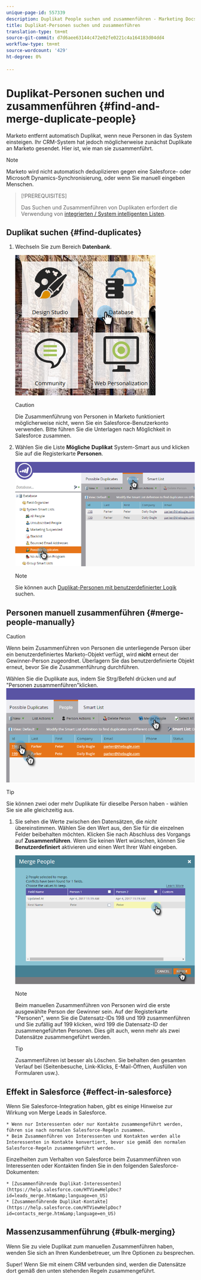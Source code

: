 ```yaml
---
unique-page-id: 557339
description: Duplikat People suchen und zusammenführen - Marketing Docs - Produktdokumentation
title: Duplikat-Personen suchen und zusammenführen
translation-type: tm+mt
source-git-commit: d7d6aee63144c472e02fe0221c4a164183d04dd4
workflow-type: tm+mt
source-wordcount: '429'
ht-degree: 0%

---
```



# Duplikat-Personen suchen und zusammenführen {#find-and-merge-duplicate-people}

Marketo entfernt automatisch Duplikat, wenn neue Personen in das System einsteigen. Ihr CRM-System hat jedoch möglicherweise zunächst Duplikate an Marketo gesendet. Hier ist, wie man sie zusammenführt.

>[!NOTE]
>
>Marketo wird nicht automatisch deduplizieren gegen eine Salesforce- oder Microsoft Dynamics-Synchronisierung, oder wenn Sie manuell eingeben Menschen.

>[!PREREQUISITES]
>
>Das Suchen und Zusammenführen von Duplikaten erfordert die Verwendung von [integrierten / System intelligenten Listen](../../../../product-docs/core-marketo-concepts/smart-lists-and-static-lists/using-smart-lists/use-built-in-system-smart-lists.md).

## Duplikat suchen {#find-duplicates}

1. Wechseln Sie zum Bereich **Datenbank**.

   ![](assets/db.png)

   >[!CAUTION]
   >
   >Die Zusammenführung von Personen in Marketo funktioniert möglicherweise nicht, wenn Sie ein Salesforce-Benutzerkonto verwenden. Bitte führen Sie die Unterlagen nach Möglichkeit in Salesforce zusammen.

1. Wählen Sie die Liste **Mögliche** **Duplikat** System-Smart aus und klicken Sie auf die Registerkarte **Personen**.

   ![](assets/two.png)

   >[!NOTE]
   >
   >Sie können auch [Duplikat-Personen mit benutzerdefinierter Logik](find-duplicate-people-with-custom-logic.md) suchen.

## Personen manuell zusammenführen {#merge-people-manually}

>[!CAUTION]
>
>Wenn beim Zusammenführen von Personen die unterliegende Person über ein benutzerdefiniertes Marketo-Objekt verfügt, wird **nicht** erneut der Gewinner-Person zugeordnet. Überlagern Sie das benutzerdefinierte Objekt erneut, bevor Sie die Zusammenführung durchführen.

Wählen Sie die Duplikate aus, indem Sie Strg/Befehl drücken und auf &quot;Personen zusammenführen&quot;klicken.
![](assets/three.png)

>[!TIP]
>
>Sie können zwei oder mehr Duplikate für dieselbe Person haben - wählen Sie sie alle gleichzeitig aus.

1. Sie sehen die Werte zwischen den Datensätzen, die *nicht* übereinstimmen. Wählen Sie den Wert aus, den Sie für die einzelnen Felder beibehalten möchten. Klicken Sie nach Abschluss des Vorgangs auf **Zusammenführen**. Wenn Sie keinen Wert wünschen, können Sie **Benutzerdefiniert** aktivieren und einen Wert Ihrer Wahl eingeben.

   ![](assets/four.png)

   >[!NOTE]
   >
   >Beim manuellen Zusammenführen von Personen wird die erste ausgewählte Person der Gewinner sein. Auf der Registerkarte &quot;Personen&quot;, wenn Sie die Datensatz-IDs 198 und 199 zusammenführen und Sie zufällig auf 199 klicken, wird 199 die Datensatz-ID der zusammengeführten Personen. Dies gilt auch, wenn mehr als zwei Datensätze zusammengeführt werden.

   >[!TIP]
   >
   >Zusammenführen ist besser als Löschen. Sie behalten den gesamten Verlauf bei (Seitenbesuche, Link-Klicks, E-Mail-Öffnen, Ausfüllen von Formularen usw.).

## Effekt in Salesforce {#effect-in-salesforce}

Wenn Sie Salesforce-Integration haben, gibt es einige Hinweise zur Wirkung von Merge Leads in Salesforce.

    * Wenn nur Interessenten oder nur Kontakte zusammengeführt werden, führen sie nach normalen Salesforce-Regeln zusammen.
    * Beim Zusammenführen von Interessenten und Kontakten werden alle Interessenten in Kontakte konvertiert, bevor sie gemäß den normalen Salesforce-Regeln zusammengeführt werden.

Einzelheiten zum Verhalten von Salesforce beim Zusammenführen von Interessenten oder Kontakten finden Sie in den folgenden Salesforce-Dokumenten:

    * [Zusammenführende Duplikat-Interessenten](https://help.salesforce.com/HTViewHelpDoc?id=leads_merge.htm&amp;language=en_US)
    * [Zusammenführende Duplikat-Kontakte](https://help.salesforce.com/HTViewHelpDoc?id=contacts_merge.htm&amp;language=en_US)

## Massenzusammenführung {#bulk-merging}

Wenn Sie zu viele Duplikat zum manuellen Zusammenführen haben, wenden Sie sich an Ihren Kundenbetreuer, um Ihre Optionen zu besprechen.

Super! Wenn Sie mit einem CRM verbunden sind, werden die Datensätze dort gemäß den unten stehenden Regeln zusammengeführt.